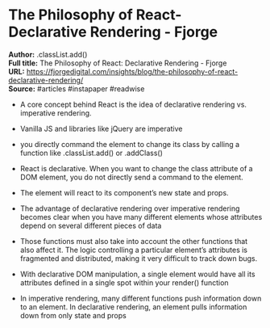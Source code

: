 # The Philosophy of React- Declarative Rendering - Fjorge

**Author:** .classList.add()  
**Full title:** The Philosophy of React: Declarative Rendering - Fjorge  
**URL:** https://fjorgedigital.com/insights/blog/the-philosophy-of-react-declarative-rendering/  
**Source:** #articles #instapaper #readwise

- A core concept behind React is the idea of declarative rendering vs. imperative rendering. 
   
- Vanilla JS and libraries like jQuery are imperative 
   
- you directly command the element to change its class by calling a function like .classList.add() or .addClass() 
   
- React is declarative. When you want to change the class attribute of a DOM element, you do not directly send a command to the element. 
   
- The element will react to its component’s new state and props. 
   
- The advantage of declarative rendering over imperative rendering becomes clear when you have many different elements whose attributes depend on several different pieces of data 
   
- Those functions must also take into account the other functions that also affect it. The logic controlling a particular element’s attributes is fragmented and distributed, making it very difficult to track down bugs. 
   
- With declarative DOM manipulation, a single element would have all its attributes defined in a single spot within your render() function 
   
- In imperative rendering, many different functions push information down to an element. In declarative rendering, an element pulls information down from only state and props 
   
